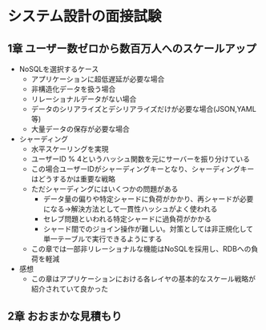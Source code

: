 # システム設計の面接試験

## 1章 ユーザー数ゼロから数百万人へのスケールアップ

- NoSQLを選択するケース
    - アプリケーションに超低遅延が必要な場合
    - 非構造化データを扱う場合
    - リレーショナルデータがない場合
    - データのシリアライズとデシリアライズだけが必要な場合(JSON,YAML等)
    - 大量データの保存が必要な場合
- シャーディング
    - 水平スケーリングを実現
    - ユーザーID % 4というハッシュ関数を元にサーバーを振り分けている
    - この場合ユーザーIDがシャーディングキーとなり、シャーディングキーはどうするかは重要な戦略
    - ただシャーディングにはいくつかの問題がある
        - データ量の偏りや特定シャードに負荷がかかり、再シャードが必要になる→解決方法として一貫性ハッシュがよく使われる
        - セレブ問題といわれる特定シャードに過負荷がかかる
        - シャード間でのジョイン操作が難しい。対策としては非正規化して単一テーブルで実行できるようにする
    - この章では一部非リレーショナルな機能はNoSQLを採用し、RDBへの負荷を軽減
- 感想
    - この章はアプリケーションにおける各レイヤの基本的なスケール戦略が紹介されていて良かった

## 2章 おおまかな見積もり